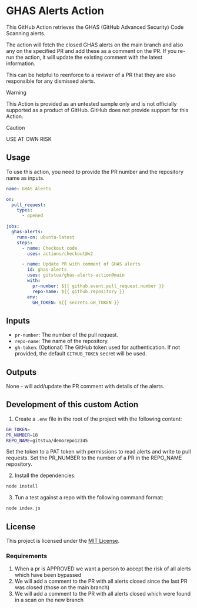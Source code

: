 # GHAS Alerts Action

This GitHub Action retrieves the GHAS (GitHub Advanced Security) Code Scanning alerts.

 The action will fetch the closed GHAS alerts on the main branch and also any on the specified PR and add these as a comment on the PR. If you re-run the action, it will update the existing comment with the latest information.

This can be helpful to reenforce to a reviwer of a PR that they are also responsible for any dismissed alerts.

> [!WARNING]
> This Action is provided as an untested sample only and is not officially supported as a product of GitHub. GitHub does not provide support for this Action.

> [!CAUTION]
> USE AT OWN RISK

## Usage

To use this action, you need to provide the PR number and the repository name as inputs. 

```yaml
name: GHAS Alerts

on:
  pull_request:
    types:
      - opened

jobs:
  ghas-alerts:
    runs-on: ubuntu-latest
    steps:
      - name: Checkout code
        uses: actions/checkout@v2

      - name: Update PR with comment of GHAS alerts
        id: ghas-alerts
        uses: gitstua/ghas-alerts-action@main
        with:
          pr-number: ${{ github.event.pull_request.number }}
          repo-name: ${{ github.repository }}
        env:
          GH_TOKEN: ${{ secrets.GH_TOKEN }}
```

## Inputs

- `pr-number`: The number of the pull request.
- `repo-name`: The name of the repository.
- `gh-token`: (Optional) The GitHub token used for authentication. If not provided, the default `GITHUB_TOKEN` secret will be used.

## Outputs

None - will add/update the PR comment with details of the alerts.

## Development of this custom Action
1. Create a `.env` file in the root of the project with the following content:
```sh
GH_TOKEN=
PR_NUMBER=18
REPO_NAME=gitstua/demorepo12345
```
Set the token to a PAT token with permissions to read alerts and write to pull requests.
Set the PR_NUMBER to the number of a PR in the REPO_NAME repository.

2. Install the dependencies:
```sh
node install
```

3. Tun a test against a repo with the following command format:
```sh
node index.js
```

## License

This project is licensed under the [MIT License](LICENSE).

### Requirements
1. When a pr is APPROVED we want a person to accept the risk of all alerts which have been bypassed
2. We will add a comment to the PR with all alerts closed since the last PR was closed (those on the main branch)
3. We will add a comment to the PR with all alerts closed which were found in a scan on the new branch
